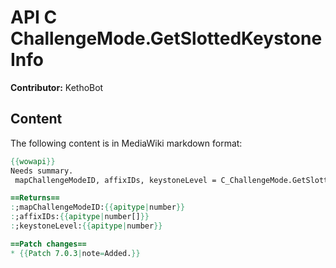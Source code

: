 # API C ChallengeMode.GetSlottedKeystoneInfo

**Contributor:** KethoBot

## Content

The following content is in MediaWiki markdown format:

```mediawiki
{{wowapi}}
Needs summary.
 mapChallengeModeID, affixIDs, keystoneLevel = C_ChallengeMode.GetSlottedKeystoneInfo()

==Returns==
:;mapChallengeModeID:{{apitype|number}}
:;affixIDs:{{apitype|number[]}}
:;keystoneLevel:{{apitype|number}}

==Patch changes==
* {{Patch 7.0.3|note=Added.}}
```